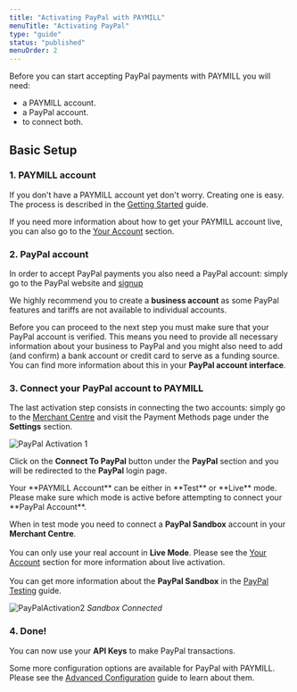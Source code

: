 ```yaml
---
title: "Activating PayPal with PAYMILL"
menuTitle: "Activating PayPal"
type: "guide"
status: "published"
menuOrder: 2
---
```


Before you can start accepting PayPal payments with PAYMILL you will need:

- a PAYMILL account.
- a PayPal account.
- to connect both.

## Basic Setup

### 1. PAYMILL account

If you don't have a PAYMILL account yet don't worry. Creating one is easy. The process is described in the [Getting Started](/guides/introduction/getting-started) guide.

If you need more information about how to get your PAYMILL account live, you can also go to the [Your Account](/guides/introduction/your-account) section.

### 2. PayPal account

In order to accept PayPal payments you also need a PayPal account: simply go to the PayPal website and <a href="https://www.paypal.com/webapps/mpp/product-selection" target="_blank">signup</a>

We highly recommend you to create a **business account** as some PayPal features and tariffs are not available to individual accounts.

Before you can proceed to the next step you must make sure that your PayPal account is verified. This means you need to provide all necessary information about your business to PayPal and you might also need to add (and confirm) a bank account or credit card to serve as a funding source. You can find more information about this in your **PayPal account interface**.

### 3. Connect your PayPal account to PAYMILL

The last activation step consists in connecting the two accounts:
simply go to the [Merchant Centre](http://app.paymill.com) and visit the Payment Methods page under the **Settings** section.

![PayPal Activation 1](/guides/images/PayPal-activation-1.png)

Click on the **Connect To PayPal** button under the **PayPal** section and you will be redirected to the **PayPal** login page.

<p class="important">
Your **PAYMILL Account** can be either in **Test** or **Live** mode. Please make sure which mode is active before attempting to connect your **PayPal Account**.

When in test mode you need to connect a **PayPal Sandbox** account in your **Merchant Centre**.
<br><br>
You can only use your real account in **Live Mode**.
Please see the [Your Account](/guides/introduction/your-account) section for more information about live activation.
<br><br>
You can get more information about the **PayPal Sandbox** in the [PayPal Testing](/guides/paypal/testing-with-paypal-sandbox) guide.
</p>

![PayPalActivation2](/guides/images/PayPal-activation-2.png)
*Sandbox Connected*

### 4. Done!

You can now use your **API Keys** to make PayPal transactions.

Some more configuration options are available for PayPal with PAYMILL. Please see the [Advanced Configuration](/guides/paypal/advanced-configuration) guide to learn about them.
